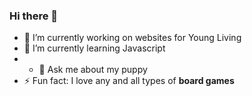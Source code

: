 ### Hi there 👋

<!--
**awise0322/awise0322** is a ✨ _special_ ✨ repository because its `README.md` (this file) appears on your GitHub profile.

Here are some ideas to get you started:


- 👯 I’m looking to collaborate on ...
- 🤔 I’m looking for help with ...
- 📫 How to reach me: 
- 😄 Pronouns: ...

🎮
-->
- 🔭 I’m currently working on websites for Young Living
- 🌱 I’m currently learning Javascript
- - 💬 Ask me about my puppy 
- ⚡ Fun fact: I love any and all types of **board games**
